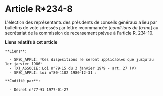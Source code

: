 # Article R*234-8

L'élection des représentants des présidents de conseils généraux a lieu par bulletins de vote adressés par lettre recommandée
[*conditions de forme*] au secrétariat de la commission de recensement prévue à l'article R. 234-10.

**Liens relatifs à cet article**

	**Liens**:

	  - SPEC_APPLI: *Ces dispositions ne seront applicables que jusqu'au 1er janvier 1986*
	  - TXT_ASSOCIE: Loi n°79-15 du 3 janvier 1979 - art. 27 (V)
	  - SPEC_APPLI: Loi n°80-1102 1980-12-31 :

	**Codifié par**:

	  - Décret n°77-91 1977-01-27
